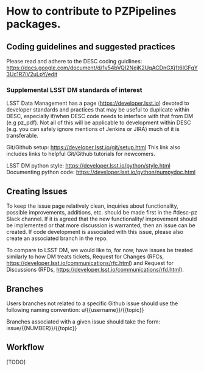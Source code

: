 # How to contribute to PZPipelines packages.

## Coding guidelines and suggested practices

Please read and adhere to the DESC coding guidlines: https://docs.google.com/document/d/1v54bVQI2NejK2UqACDnGXj1t6IGFgY3Uc1R7iV2uLpY/edit

### Supplemental LSST DM standards of interest

LSST Data Management has a page (https://developer.lsst.io) devoted to developer standards and practices that may be useful to duplicate within DESC, especially if/when DESC code needs to interface with that from DM (e.g pz_pdf). Not all of this will be applicable to development within DESC (e.g. you can safely ignore mentions of Jenkins or JIRA) much of it is transferable.

Git/Github setup: https://developer.lsst.io/git/setup.html
This link also includes links to helpful Git/Github tutorials for newcomers.

LSST DM python style: https://developer.lsst.io/python/style.html
Documenting python code: https://developer.lsst.io/python/numpydoc.html

## Creating Issues

To keep the issue page relatively clean, inquiries about functionality, possible improvements, additions, etc. should be made first in the #desc-pz Slack channel. If it is agreed that the new functionality/ improvement should be implemented or that more discussion is warranted, then an issue can be created. If code development is associated with this issue, please also create an associated branch in the repo.

To compare to LSST DM, we would like to, for now, have issues be treated similarly to how DM treats tickets, Request for Changes (RFCs, https://developer.lsst.io/communications/rfc.html) and Request for Discussions (RFDs, https://developer.lsst.io/communications/rfd.html).

## Branches

Users branches not related to a specific Github issue should use the following naming convention:
u/{{username}}/{{topic}}

Branches associated with a given issue should take the form:
issue/{{NUMBER}}/{{topic}}

## Workflow
[TODO]
